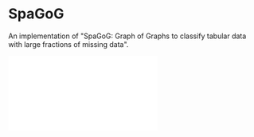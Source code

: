 # SpaGoG
An implementation of "SpaGoG: Graph of Graphs to classify tabular data with large fractions of missing data".

![Download Scheme Figure](figures/scheme_fig.pdf)

